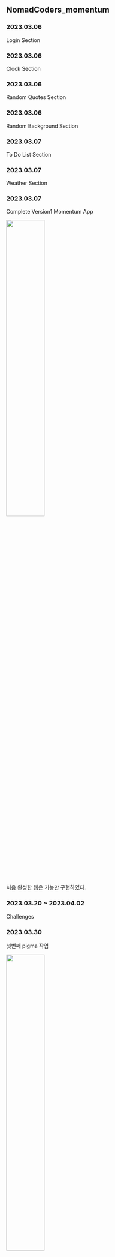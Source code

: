 ## NomadCoders_momentum

### 2023.03.06

Login Section

### 2023.03.06

Clock Section

### 2023.03.06

Random Quotes Section

### 2023.03.06

Random Background Section

### 2023.03.07

To Do List Section

### 2023.03.07

Weather Section

### 2023.03.07

Complete Version1 Momentum App

<img src="https://user-images.githubusercontent.com/109654823/228857171-2ab3265e-d553-43c0-b9be-36522ad0b6b5.png" width="45%">

처음 완성한 웹은 기능만 구현하였다.

### 2023.03.20 ~ 2023.04.02

Challenges

### 2023.03.30

첫번째 pigma 작업

<img src="https://user-images.githubusercontent.com/109654823/228817228-33cdc5c9-3f31-45b2-93cd-9352b2fd59e0.png" width ="45%">

1차 수정

<img src= "https://user-images.githubusercontent.com/109654823/228827148-58ab3210-ae53-4c80-b707-ab8a2a57d131.png" width="45%">

2차 수정

<img src="https://user-images.githubusercontent.com/109654823/228845550-58d464f6-5090-4563-8281-d0ff63b3fb40.png" width="45%">

### 2023.03.30~2023.03.31

[Complete Version2 Momentum App](https://jiy00n2.github.io/momentum_app/)

배포 주소: https://jiy00n2.github.io/momentum_app/

1. CSS 개선
2. 로그인하지 않았을 경우 todo list가 보이던 현상을 해결

<img src="https://user-images.githubusercontent.com/109654823/228915999-faf35c42-4ff1-4df5-9ed3-74639a7fe117.gif">

용량 관계로 2배속으로 진행하였다.

